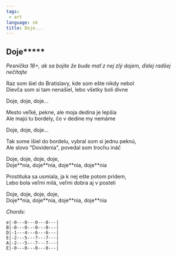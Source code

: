 ```yaml
---
tags:
 - art
language: sk
title: Doje...
---
```

## Doje\*\*\*\*\*

_Pesnička 18+, ak sa bojíte že bude mať z nej zlý dojem, ďalej radšej nečítajte_

Raz som šiel do Bratislavy, kde som ešte nikdy nebol  
Dievča som si tam nenašiel, lebo všetky boli divne  
  
Doje, doje, doje...  
  
Mesto veľké, pekne, ale moja dedina je lepšia  
Ale majú tu bordely, čo v dedine my nemáme  
  
Doje, doje, doje...  
  
Tak some išiel do bordelu, vybral som si jednu peknú,  
Ale slovo "Dovidenia", povedal som trochu ináč  
  
Doje, doje, doje, doje,  
Doje\*\*nia, doje\*\*nia, doje\*\*nia, doje\*\*nia  
  
Prostituka sa usmiala, ja k nej ešte potom prídem,  
Lebo bola veľmi milá, veľmi dobra aj v posteli  
  
Doje, doje, doje, doje,  
Doje\*\*nia, doje\*\*nia, doje\*\*nia, doje\*\*nia

_Chords:_

    e|-0---0---0---0---|
    B|-0---0---0---0---|
    D|-1---4---6---6---|
    E|-2---5---7---7---|
    A|-2---5---7---7---|
    E|-0---0---0---0---|
